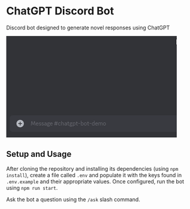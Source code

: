# ChatGPT Discord Bot
Discord bot designed to generate novel responses using ChatGPT

![Demonstration](docs/demo.gif)

## Setup and Usage
After cloning the repository and installing its dependencies (using `npm install`), create a file called `.env` and populate it with the keys found in `.env.example` and their appropriate values. Once configured, run the bot using `npm run start`.

Ask the bot a question using the `/ask` slash command.
